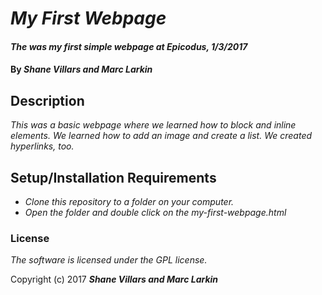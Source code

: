 # _My First Webpage_

#### _The was my first simple webpage at Epicodus, 1/3/2017_

#### By _**Shane Villars and Marc Larkin**_

## Description

_This was a basic webpage where we learned how to block and inline elements. We learned how to add an image and create a list. We created hyperlinks, too._

## Setup/Installation Requirements

* _Clone this repository to a folder on your computer._
* _Open the folder and double click on the my-first-webpage.html_

### License

*The software is licensed under the GPL license.*

Copyright (c) 2017 **_Shane Villars and Marc Larkin_**
